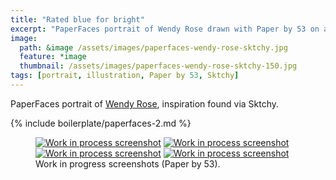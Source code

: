```yaml
---
title: "Rated blue for bright"
excerpt: "PaperFaces portrait of Wendy Rose drawn with Paper by 53 on an iPad."
image: 
  path: &image /assets/images/paperfaces-wendy-rose-sktchy.jpg 
  feature: *image
  thumbnail: /assets/images/paperfaces-wendy-rose-sktchy-150.jpg
tags: [portrait, illustration, Paper by 53, Sktchy]
---
```


PaperFaces portrait of <a href="http://sktchy.com/nlpXWH">Wendy Rose</a>, inspiration found via Sktchy.

{% include boilerplate/paperfaces-2.md %}

<figure class="half">
	<a href="{{ site.url }}/assets/images/paperfaces-wendy-rose-sktchy-process-1-lg.jpg"><img src="{{ site.url }}/assets/images/paperfaces-wendy-rose-sktchy-process-1-600.jpg" alt="Work in process screenshot"></a>
	<a href="{{ site.url }}/assets/images/paperfaces-wendy-rose-sktchy-process-2-lg.jpg"><img src="{{ site.url }}/assets/images/paperfaces-wendy-rose-sktchy-process-2-600.jpg" alt="Work in process screenshot"></a>
	<a href="{{ site.url }}/assets/images/paperfaces-wendy-rose-sktchy-process-3-lg.jpg"><img src="{{ site.url }}/assets/images/paperfaces-wendy-rose-sktchy-process-3-600.jpg" alt="Work in process screenshot"></a>
	<a href="{{ site.url }}/assets/images/paperfaces-wendy-rose-sktchy-process-4-lg.jpg"><img src="{{ site.url }}/assets/images/paperfaces-wendy-rose-sktchy-process-4-600.jpg" alt="Work in process screenshot"></a>
	<figcaption>Work in progress screenshots (Paper by 53).</figcaption>
</figure>
